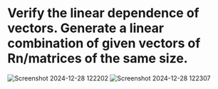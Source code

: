 # Verify the linear dependence of vectors. Generate a linear combination of given vectors of Rn/matrices of the same size.
![Screenshot 2024-12-28 122202](https://github.com/user-attachments/assets/8f9aeb26-9786-4f4b-89ec-8f07fd44fa76)
![Screenshot 2024-12-28 122307](https://github.com/user-attachments/assets/6f5d3294-c7b1-4c65-8006-898c42cc91be)

